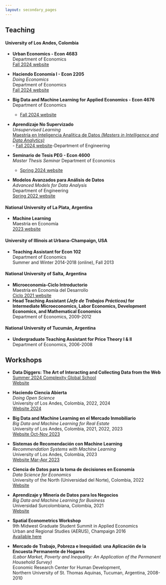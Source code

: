```yaml
---
layout: secondary_pages
---
```


## Teaching

#### University of Los Andes, Colombia


- **Urban Economics - Econ 4683**<br>
	 Department of Economics<br>
	 [Fall 2024 website](https://bloqueneon.uniandes.edu.co/d2l/home)
	 
- **Haciendo Economía I - Econ 2205**<br>
	*Doing Economics* <br>
	 Department of Economics<br>
	 [Fall 2024 website](https://bloqueneon.uniandes.edu.co/d2l/home)

- **Big Data and Machine Learning for Applied Economics - Econ 4676**<br>
	 Department of Economics<br>
	 - [Fall 2024 website](https://bloqueneon.uniandes.edu.co/d2l/home)
	 <!--[Fall 2022 Syllabus](teaching/Syllabus_4676_2022_2.pdf)(https://github.com/ECON-4676-UNIANDES-Fall-2021)[Fall 2020 website](https://github.com/ECON-4676-UNIANDES)-->


- **Aprendizaje No Supervizado**<br>
	*Unsupervised Learning* <br>
	[Maestría en Inteligencia Analítica de Datos *(Masters in Intelligence and Data Analytics)*](https://industrial.uniandes.edu.co/es/programa-academico/maestria-en-inteligencia-analitica-de-datos-MIAD)<br>
	  - [Fall 2024 website](https://www.coursera.org/degrees/maestria-analitica-de-datos-uniandes)-Department of Engineering<br>
	 

- **Seminario de Tesis PEG - Econ 4600**<br>
	*Master Thesis Seminar*
	 Department of Economics<br>
	 - [Spring 2024 website](teaching/Tesis.html)

	 <!--[Spring 2023 website] [Spring 2021 website]-->



- **Modelos Avanzados para Análisis de Datos**<br>
	*Advanced Models for Data Analysis* <br>
	 Department of Engineering<br>
	 [Spring 2022 website](teaching/MAAD.html )



#### National University of La Plata, Argentina
- **Machine Learning**<br>
	 Maestría en Economía <br>
	 [2023 website](teaching/ML_UNLP.html)


#### University of Illinois at Urbana-Champaign, USA
- **Teaching Assistant for Econ 102**<br>
	 Department of Economics<br>
	 Summer and Winter 2014-2018 (online), Fall 2013

#### National University of Salta, Argentina
- **Microeconomía-Ciclo Introductorio**<br>
	 Maestría en Economía del Desarrollo<br>
	 [Ciclo 2021 website](teaching/IntroMicroMED.html)
- **Head Teaching Assistant *(Jefe de Trabajos Prácticos)* for Intermediate Microeconomics, Labor Economics, Development Economics, and  Mathematical Economics**<br>
	Department of Economics, 2009-2012 
	

#### National University of Tucumán, Argentina
- **Undergraduate Teaching Assistant for Price Theory I & II**<br>
	Department of Economics, 2006-2008

## Workshops



- **Data Diggers: The Art of Interacting and Collecting Data from the Web**<br>
		[Summer 2024 Complexity Global School](https://www.santafe.edu/info/2024-complexity-global-school/overview)<br>
		[Website ](https://ignaciomsarmiento.github.io/teaching/ComplexitySchool)
	
- **Haciendo Ciencia Abierta**<br>
	*Doing Open Science* <br>
	University of Los Andes, Colombia,  2022, 2024  <br>
	[Website 2024](https://ignaciomsarmiento.github.io/teaching/HCA)
	
- **Big Data and Machine Learning en el Mercado Inmobiliario**<br>
	*Big Data and Machine Learning for Real Estate* <br>
	University of Los Andes, Colombia, 2021, 2022, 2023  <br>
	[Website Oct-Nov 2023](https://ignaciomsarmiento.github.io/teaching/BDML)


- **Sistemas de Recomendación con Machine Learning**<br>
	*Recommendation Systems with Machine Learning* <br>
	University of Los Andes, Colombia, 2023  <br>
	[Website Mar-Apr 2023](https://ignaciomsarmiento.github.io/teaching/RecomSystems)



- **Ciencia de Datos para la toma de decisiones en Economía**<br>
	*Data Science for Economics* <br>
	 University of the North (Universidad del Norte), Colombia, 2022  <br>
	[Website](https://ignaciomsarmiento.github.io/teaching/UniNorte)



- **Aprendizaje y Minería de Datos para los Negocios**<br>
	*Big Data and Machine Learning for Business* <br>
	Universidad Surcolombiana, Colombia, 2021  <br>
	[Website](https://ignaciomsarmiento.github.io/teaching/BDML_USCO)



- **Spatial Econometrics Workshop** <br>
  9th Midwest Graduate Student Summit in Applied Economics <br>
  Urban and Regional Studies (AERUS), Champaign 2016 <br>
  [Available here](http://www.econ.uiuc.edu/~lab/workshop/)



- **Mercado de Trabajo, Pobreza e Inequidad: una Aplicación de la Encuesta Permanente de Hogares** <br>
	*(Labor Market, Poverty and Inequality: An Application of the Permanent Household Survey)* <br>
	Economic Research Center for Human Development, <br>
	Northern University of St. Thomas Aquinas, Tucuman, Argentina, 2008-2010

